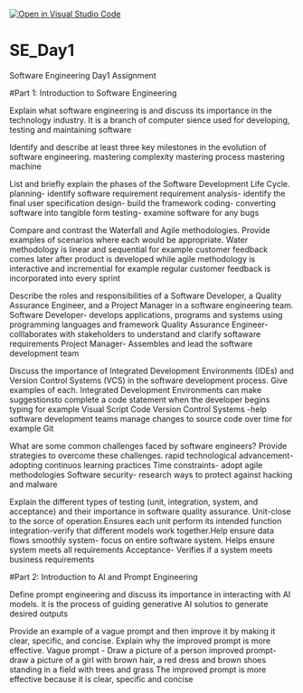 [![Open in Visual Studio Code](https://classroom.github.com/assets/open-in-vscode-2e0aaae1b6195c2367325f4f02e2d04e9abb55f0b24a779b69b11b9e10269abc.svg)](https://classroom.github.com/online_ide?assignment_repo_id=18391021&assignment_repo_type=AssignmentRepo)
# SE_Day1
Software Engineering Day1 Assignment

#Part 1: Introduction to Software Engineering

Explain what software engineering is and discuss its importance in the technology industry.
It is a branch of computer sience used for developing, testing and maintaining software

Identify and describe at least three key milestones in the evolution of software engineering.
mastering complexity
mastering process
mastering machine

List and briefly explain the phases of the Software Development Life Cycle.
planning- identify software requirement
requirement analysis- identify the final user specification
design- build the framework
coding- converting software into tangible form
testing- examine software for any bugs

Compare and contrast the Waterfall and Agile methodologies. Provide examples of scenarios where each would be appropriate.
Water methodology is linear and sequential for example customer feedback comes later after product is developed while agile methodology is interactive and incremential for example regular customer feedback is incorporated into every sprint

Describe the roles and responsibilities of a Software Developer, a Quality Assurance Engineer, and a Project Manager in a software engineering team.
Software Developer- develops applications, programs and systems using programming languages and framework
Quality Assurance Engineer- colllaborates with stakeholders to understand and clarify softaware requirements
Project Manager- Assembles and lead the software development team

Discuss the importance of Integrated Development Environments (IDEs) and Version Control Systems (VCS) in the software development process. Give examples of each.
Integrated Development Environments can make suggestionsto complete a code statement when the developer begins typing for example Visual Script Code
Version Control Systems -help software development teams manage changes to source code over time for example Git

What are some common challenges faced by software engineers? Provide strategies to overcome these challenges.
rapid technological advancement- adopting continuos  learning practices
Time constraints- adopt agile methodologies
Software security- research ways to protect against hacking and malware

Explain the different types of testing (unit, integration, system, and acceptance) and their importance in software quality assurance.
Unit-close to the sorce of operation.Ensures each unit perform its intended function
integration-verify that different models work together.Help ensure data flows smoothly
system- focus on entire software system. Helps ensure system meets all requirements
Acceptance- Verifies if a system meets business requirements

#Part 2: Introduction to AI and Prompt Engineering


Define prompt engineering and discuss its importance in interacting with AI models.
it is the process of guiding generative AI solutios to generate desired outputs

Provide an example of a vague prompt and then improve it by making it clear, specific, and concise. Explain why the improved prompt is more effective.
Vague prompt - Draw a picture of a person
improved prompt- draw a picture of a girl with brown hair, a red dress and brown shoes standing in a field with trees and grass
The improved prompt is more effective because it is clear, specific and concise
